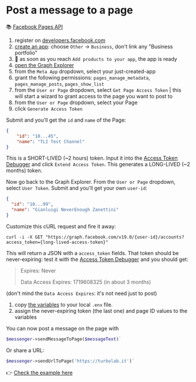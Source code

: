 # Post a message to a page

📚 [Facebook Pages API](https://developers.facebook.com/docs/pages-api)

1. register on [developers.facebook.com](https://developers.facebook.com)
2. [create an app](https://developers.facebook.com/apps/creation/): choose `Other` -> `Business`, don't link any "Business portfolio"
3. 🏁 as soon as you reach `Add products to your app`, the app is ready
3. [open the Graph Explorer](https://developers.facebook.com/tools/explorer)
4. from the `Meta App` dropdown, select your just-created-app
5. grant the following permissions: `pages_manage_metadata`, `pages_manage_posts`, `pages_show_list`
5. from the `User or Page` dropdown, select `Get Page Access Token` | this will start a wizard to grant access to the page you want to post to
7. from the `User or Page` dropdown, select your Page
8. click `Generate Access Token`

Submit and you'll get the `id` and `name` of the Page:

````json
{
    "id": "10...45",
    "name": "TLI Test Channel"
}
````

This is a SHORT-LIVED (~2 hours) token. Input it into the [Access Token Debugger](https://developers.facebook.com/tools/debug/accesstoken/) and click `Extend Access Token`. This generates a LONG-LIVED (~2 months) token.

Now go back to the Graph Explorer. From the `User or Page` dropdown, select `User Token`. Submit and you'll get your own `user-id`:

````json
{
  "id": "10...99",
  "name": "Gianluigi NeverEnough Zanettini"
}
````

Customize this cURL request and fire it away:

````shell
curl -i -X GET "https://graph.facebook.com/v19.0/{user-id}/accounts?access_token={long-lived-access-token}"
````

This will return a JSON with a `access_token` fields. That token should be never-expiring: test it with the [Access Token Debugger](https://developers.facebook.com/tools/debug/accesstoken/) and you should get:

> Expires: Never
>
> Data Access Expires: 1719608325 (in about 3 months)

(don't mind the `Data Access Expires`: it's not need just to post)

1. copy [the variables](https://github.com/TurboLabIt/php-symfony-messenger/blob/main/.env) to your local `.env` file.
2. assign the never-expiring token (the last one) and page ID values to the variables

You can now post a message on the page with

````php
$messenger->sendMessageToPage($messageText)`
````

Or share a URL:

````php
$messenger->sendUrlToPage('https://turbolab.it')`
````

👉 [Check the example here](https://github.com/TurboLabIt/php-symfony-messenger/blob/main/tests/FacebookTest.php)
